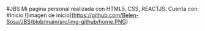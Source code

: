 #JBS
Mi pagina personal realizada con HTML5, CSS, REACTJS.
Cuenta con:
#Inicio
<span>![</span><span>imagen de inicio</span><span>]</span><span>(</span><span>https://github.com/Belen-Sosa/JBS/blob/main/src/img-github/home.PNG</span><span>)</span>


